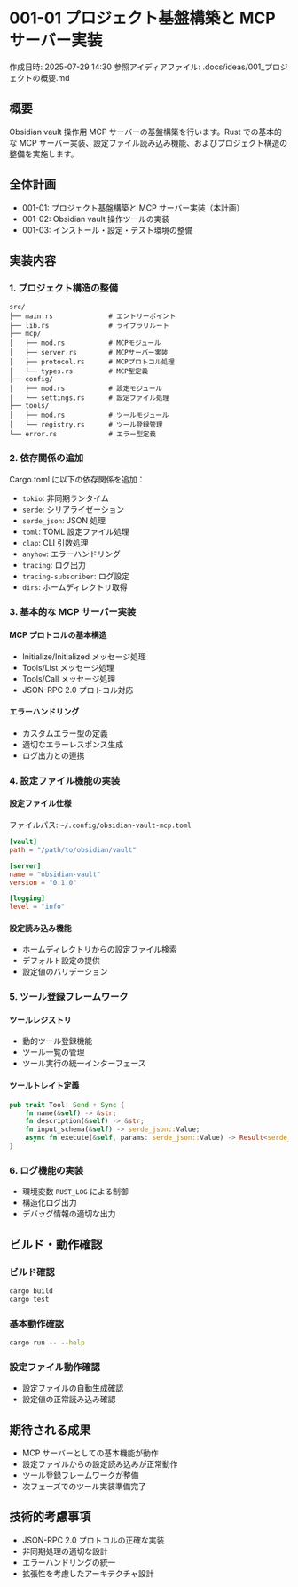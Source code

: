 # 001-01 プロジェクト基盤構築と MCP サーバー実装

作成日時: 2025-07-29 14:30
参照アイディアファイル: .docs/ideas/001\_プロジェクトの概要.md

## 概要

Obsidian vault 操作用 MCP サーバーの基盤構築を行います。Rust での基本的な MCP サーバー実装、設定ファイル読み込み機能、およびプロジェクト構造の整備を実施します。

## 全体計画

- 001-01: プロジェクト基盤構築と MCP サーバー実装（本計画）
- 001-02: Obsidian vault 操作ツールの実装
- 001-03: インストール・設定・テスト環境の整備

## 実装内容

### 1. プロジェクト構造の整備

```
src/
├── main.rs              # エントリーポイント
├── lib.rs               # ライブラリルート
├── mcp/
│   ├── mod.rs           # MCPモジュール
│   ├── server.rs        # MCPサーバー実装
│   ├── protocol.rs      # MCPプロトコル処理
│   └── types.rs         # MCP型定義
├── config/
│   ├── mod.rs           # 設定モジュール
│   └── settings.rs      # 設定ファイル処理
├── tools/
│   ├── mod.rs           # ツールモジュール
│   └── registry.rs      # ツール登録管理
└── error.rs             # エラー型定義
```

### 2. 依存関係の追加

Cargo.toml に以下の依存関係を追加：

- `tokio`: 非同期ランタイム
- `serde`: シリアライゼーション
- `serde_json`: JSON 処理
- `toml`: TOML 設定ファイル処理
- `clap`: CLI 引数処理
- `anyhow`: エラーハンドリング
- `tracing`: ログ出力
- `tracing-subscriber`: ログ設定
- `dirs`: ホームディレクトリ取得

### 3. 基本的な MCP サーバー実装

#### MCP プロトコルの基本構造

- Initialize/Initialized メッセージ処理
- Tools/List メッセージ処理
- Tools/Call メッセージ処理
- JSON-RPC 2.0 プロトコル対応

#### エラーハンドリング

- カスタムエラー型の定義
- 適切なエラーレスポンス生成
- ログ出力との連携

### 4. 設定ファイル機能の実装

#### 設定ファイル仕様

ファイルパス: `~/.config/obsidian-vault-mcp.toml`

```toml
[vault]
path = "/path/to/obsidian/vault"

[server]
name = "obsidian-vault"
version = "0.1.0"

[logging]
level = "info"
```

#### 設定読み込み機能

- ホームディレクトリからの設定ファイル検索
- デフォルト設定の提供
- 設定値のバリデーション

### 5. ツール登録フレームワーク

#### ツールレジストリ

- 動的ツール登録機能
- ツール一覧の管理
- ツール実行の統一インターフェース

#### ツールトレイト定義

```rust
pub trait Tool: Send + Sync {
    fn name(&self) -> &str;
    fn description(&self) -> &str;
    fn input_schema(&self) -> serde_json::Value;
    async fn execute(&self, params: serde_json::Value) -> Result<serde_json::Value>;
}
```

### 6. ログ機能の実装

- 環境変数 `RUST_LOG` による制御
- 構造化ログ出力
- デバッグ情報の適切な出力

## ビルド・動作確認

### ビルド確認

```bash
cargo build
cargo test
```

### 基本動作確認

```bash
cargo run -- --help
```

### 設定ファイル動作確認

- 設定ファイルの自動生成確認
- 設定値の正常読み込み確認

## 期待される成果

- MCP サーバーとしての基本機能が動作
- 設定ファイルからの設定読み込みが正常動作
- ツール登録フレームワークが整備
- 次フェーズでのツール実装準備完了

## 技術的考慮事項

- JSON-RPC 2.0 プロトコルの正確な実装
- 非同期処理の適切な設計
- エラーハンドリングの統一
- 拡張性を考慮したアーキテクチャ設計

